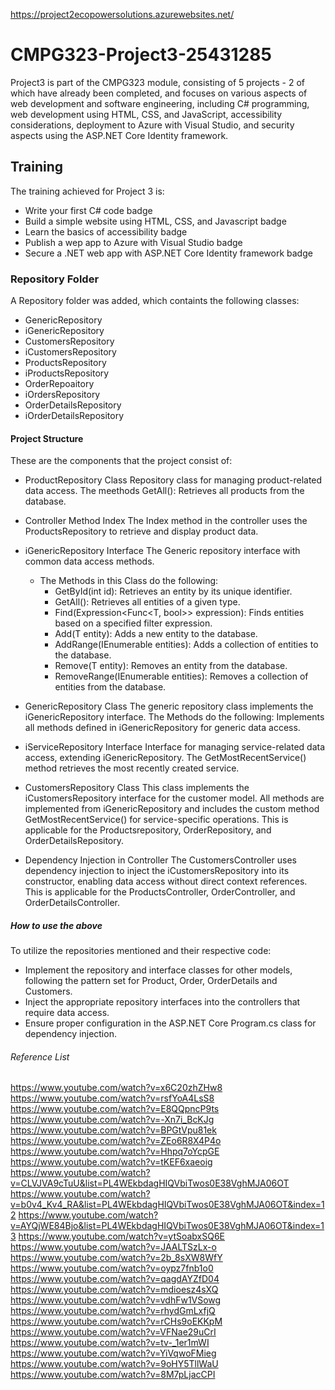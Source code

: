 https://project2ecopowersolutions.azurewebsites.net/
# CMPG323-Project3-25431285
Project3 is part of the CMPG323 module, consisting of 5 projects - 2 of which have already been completed, and focuses on various aspects of web development and software engineering, including C# programming, web development using HTML, CSS, and JavaScript, accessibility considerations, deployment to Azure with Visual Studio, and security aspects using the ASP.NET Core Identity framework.
## Training 
The training achieved for Project 3 is:
- Write your first C# code badge
- Build a simple website using HTML, CSS, and Javascript badge
- Learn the basics of accessibility badge
- Publish a wep app to Azure with Visual Studio badge
- Secure a .NET web app with ASP.NET Core Identity framework badge
### Repository Folder
A Repository folder was added, which containts the following classes:
- GenericRepository
- iGenericRepository
- CustomersRepository
- iCustomersRepository
- ProductsRepository
- iProductsRepository
- OrderRepoaitory
- iOrdersRepository
- OrderDetailsRepository
- iOrderDetailsRepository
#### Project Structure
These are the components that the project consist of: 
 - ProductRepository Class
   Repository class for managing product-related data access.
   The meethods GetAll(): Retrieves all products from the database.

- Controller Method Index
   The Index method in the controller uses the ProductsRepository to retrieve and display product data.

- iGenericRepository Interface
   The Generic repository interface with common data access methods.
   - The Methods in this Class do the following:
     - GetById(int id): Retrieves an entity by its unique identifier.
     - GetAll(): Retrieves all entities of a given type.
     - Find(Expression<Func<T, bool>> expression): Finds entities based on a specified filter expression.
     - Add(T entity): Adds a new entity to the database.
     - AddRange(IEnumerable<T> entities): Adds a collection of entities to the database.
     - Remove(T entity): Removes an entity from the database.
     - RemoveRange(IEnumerable<T> entities): Removes a collection of entities from the database.

- GenericRepository Class
   The generic repository class implements the iGenericRepository interface.
   The Methods do the following: Implements all methods defined in iGenericRepository for generic data access.

- iServiceRepository Interface
   Interface for managing service-related data access, extending iGenericRepository<Service>.
   The GetMostRecentService() method retrieves the most recently created service.

- CustomersRepository Class
  This class implements the iCustomersRepository interface for the customer model.
  All methods are implemented from iGenericRepository and includes the custom method GetMostRecentService() for service-specific operations.
  This is applicable for the Productsrepository, OrderRepository, and OrderDetailsRepository.

- Dependency Injection in Controller
   The CustomersController uses dependency injection to inject the iCustomersRepository into its constructor, enabling data access without direct context references.
   This is applicable for the ProductsController, OrderController, and OrderDetailsController.

##### How to use the above
To utilize the repositories mentioned and their respective code:

- Implement the repository and interface classes for other models, following the pattern set for Product, Order, OrderDetails and Customers.
- Inject the appropriate repository interfaces into the controllers that require data access.
- Ensure proper configuration in the ASP.NET Core Program.cs class for dependency injection.

###### Reference List
https://www.youtube.com/watch?v=x6C20zhZHw8
https://www.youtube.com/watch?v=rsfYoA4LsS8
https://www.youtube.com/watch?v=E8QQpncP9ts
https://www.youtube.com/watch?v=-Xn7i_BcKJg
https://www.youtube.com/watch?v=BPGtVpu81ek
https://www.youtube.com/watch?v=ZEo6R8X4P4o
https://www.youtube.com/watch?v=Hhpq7oYcpGE
https://www.youtube.com/watch?v=tKEF6xaeoig
https://www.youtube.com/watch?v=CLVJVA9cTuU&list=PL4WEkbdagHIQVbiTwos0E38VghMJA06OT
https://www.youtube.com/watch?v=b0v4_Kv4_RA&list=PL4WEkbdagHIQVbiTwos0E38VghMJA06OT&index=12
https://www.youtube.com/watch?v=AYQjWE84Bjo&list=PL4WEkbdagHIQVbiTwos0E38VghMJA06OT&index=13
https://www.youtube.com/watch?v=ytSoabxSQ6E
https://www.youtube.com/watch?v=JAALTSzLx-o
https://www.youtube.com/watch?v=2b_8sXW8WfY
https://www.youtube.com/watch?v=oypz7fnb1o0
https://www.youtube.com/watch?v=qagdAYZfD04
https://www.youtube.com/watch?v=mdioesz4sXQ
https://www.youtube.com/watch?v=vdhFw1VSowg
https://www.youtube.com/watch?v=rhydGmLxfjQ
https://www.youtube.com/watch?v=rCHs9oEKKpM
https://www.youtube.com/watch?v=VFNae29uCrI
https://www.youtube.com/watch?v=tv-_1er1mWI
https://www.youtube.com/watch?v=YiVqwoFMieg
https://www.youtube.com/watch?v=9oHY5TllWaU
https://www.youtube.com/watch?v=8M7pLjacCPI

